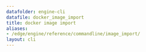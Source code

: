 ```yaml
---
datafolder: engine-cli
datafile: docker_image_import
title: docker image import
aliases:
- /edge/engine/reference/commandline/image_import/
layout: cli
---
```


<!--
This page is automatically generated from Docker's source code. If you want to
suggest a change to the text that appears here, open a ticket or pull request
in the source repository on GitHub:

https://github.com/docker/cli
-->